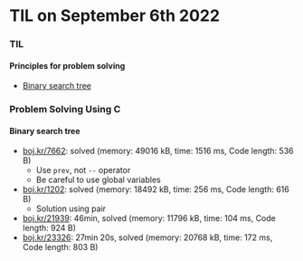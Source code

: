 # **TIL on September 6th 2022**
### TIL
#### Principles for problem solving
- [Binary search tree](../../../Computer%20science/Algorithm/bst-09-05-2022.md)

### Problem Solving Using C
#### Binary search tree
- [boj.kr/7662](../../../Problem%20Solving/boj/Binary%20search%20tree/7662-09-06-2022.cpp): solved (memory: 49016 kB, time: 1516 ms, Code length: 536 B)
  * Use `prev`, not `--` operator
  * Be careful to use global variables
- [boj.kr/1202](../../../Problem%20Solving/boj/Binary%20search%20tree/1202-09-06-2022.cpp): solved (memory: 18492 kB, time: 256 ms, Code length: 616 B)
  * Solution using pair
- [boj.kr/21939](../../../Problem%20Solving/boj/Binary%20search%20tree/21939-09-06-2022.cpp): 46min, solved (memory: 11796 kB, time: 104 ms, Code length: 924 B)
- [boj.kr/23326](../../../Problem%20Solving/boj/Binary%20search%20tree/23326-09-06-2022.cpp): 27min 20s, solved (memory: 20768 kB, time: 172 ms, Code length: 803 B)